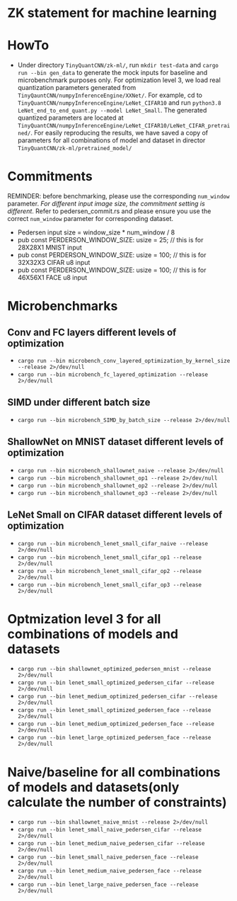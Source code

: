 # ZK statement for machine learning


# HowTo
* Under directory `TinyQuantCNN/zk-ml/`, run `mkdir test-data` and `cargo run --bin gen_data` to generate the mock inputs for baseline and microbenchmark purposes only. For optimization level 3, we load real quantization parameters generated from `TinyQauntCNN/numpyInferenceEngine/XXNet/`. For example, cd to `TinyQuantCNN/numpyInferenceEngine/LeNet_CIFAR10` and run `python3.8 LeNet_end_to_end_quant.py --model LeNet_Small`. The generated quantized parameters are located at `TinyQuantCNN/numpyInferenceEngine/LeNet_CIFAR10/LeNet_CIFAR_pretrained/`. For easily reproducing the results, we have saved a copy of parameters for all combinations of model and dataset in director `TinyQuantCNN/zk-ml/pretrained_model/`


# Commitments

REMINDER: before benchmarking, please use the corresponding `num_window` parameter. *For different input image size, the commitment setting is different*. Refer to pedersen_commit.rs and please ensure you use the correct `num_window` parameter for corresponding dataset.
* Pedersen input size = window_size * num_window / 8
* pub const PERDERSON_WINDOW_SIZE: usize = 25; // this is for 28X28X1 MNIST input
* pub const PERDERSON_WINDOW_SIZE: usize = 100; // this is for 32X32X3 CIFAR u8 input
* pub const PERDERSON_WINDOW_SIZE: usize = 100; // this is for 46X56X1 FACE u8 input

# Microbenchmarks

## Conv and FC layers different levels of optimization
* `cargo run --bin microbench_conv_layered_optimization_by_kernel_size --release 2>/dev/null`
* `cargo run --bin microbench_fc_layered_optimization --release 2>/dev/null`

## SIMD under different batch size
* `cargo run --bin microbench_SIMD_by_batch_size --release 2>/dev/null`

## ShallowNet on MNIST dataset different levels of optimization
* `cargo run --bin microbench_shallownet_naive --release 2>/dev/null`
* `cargo run --bin microbench_shallownet_op1 --release 2>/dev/null`
* `cargo run --bin microbench_shallownet_op2 --release 2>/dev/null`
* `cargo run --bin microbench_shallownet_op3 --release 2>/dev/null`

## LeNet Small on CIFAR dataset different levels of optimization 
* `cargo run --bin microbench_lenet_small_cifar_naive --release 2>/dev/null` 
* `cargo run --bin microbench_lenet_small_cifar_op1 --release 2>/dev/null` 
* `cargo run --bin microbench_lenet_small_cifar_op2 --release 2>/dev/null` 
* `cargo run --bin microbench_lenet_small_cifar_op3 --release 2>/dev/null` 



# Optmization level 3 for all combinations of models and datasets
* `cargo run --bin shallownet_optimized_pedersen_mnist --release 2>/dev/null`
* `cargo run --bin lenet_small_optimized_pedersen_cifar --release 2>/dev/null`
* `cargo run --bin lenet_medium_optimized_pedersen_cifar --release 2>/dev/null`
* `cargo run --bin lenet_small_optimized_pedersen_face --release 2>/dev/null`
* `cargo run --bin lenet_medium_optimized_pedersen_face --release 2>/dev/null`
* `cargo run --bin lenet_large_optimized_pedersen_face --release 2>/dev/null`


# Naive/baseline for all combinations of models and datasets(only calculate the number of constraints)
* `cargo run --bin shallownet_naive_mnist --release 2>/dev/null`
* `cargo run --bin lenet_small_naive_pedersen_cifar --release 2>/dev/null`
* `cargo run --bin lenet_medium_naive_pedersen_cifar --release 2>/dev/null`
* `cargo run --bin lenet_small_naive_pedersen_face --release 2>/dev/null`
* `cargo run --bin lenet_medium_naive_pedersen_face --release 2>/dev/null`
* `cargo run --bin lenet_large_naive_pedersen_face --release 2>/dev/null`






